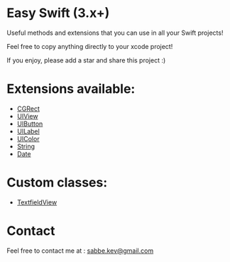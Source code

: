 # Easy Swift (3.x+)

Useful methods and extensions that you can use in all your Swift projects!

Feel free to copy anything directly to your xcode project!

If you enjoy, please add a star and share this project :)

# Extensions available:

- [CGRect](EasySwift/EasySwift/CGRect.swift)
- [UIView](EasySwift/EasySwift/UIView.swift)
- [UIButton](EasySwift/EasySwift/UIButton.swift)
- [UILabel](EasySwift/EasySwift/UILabel.swift)
- [UIColor](EasySwift/EasySwift/UIColor.swift)
- [String](EasySwift/EasySwift/String.swift)
- [Date](EasySwift/EasySwift/Date.swift)

# Custom classes:

- [TextfieldView](EasySwift/EasySwift/TextfieldView.swift)

# Contact

Feel free to contact me at : sabbe.kev@gmail.com

